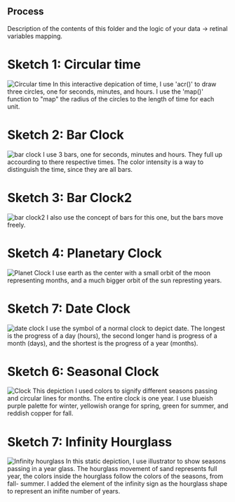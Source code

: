 ## Process

Description of the contents of this folder and the logic of your data → retinal variables mapping.
# Sketch 1: Circular time 
![Circular time](https://github.com/nourzein/dvia-2019/blob/master/1.mapping-time/process/circulartime.png)
In this interactive depication of time, I use 'acr()' to draw three circles, one for seconds, minutes, and hours. 
I use the 'map()' function to "map" the radius of the circles to the length of time for each unit.  

# Sketch 2: Bar Clock
![bar clock](https://github.com/nourzein/dvia-2019/blob/master/1.mapping-time/barclock.png)
I use 3 bars, one for seconds, minutes and hours. They full up accourding to there respective times. The color intensity is a way to distinguish the time, since they are all bars. 

# Sketch 3: Bar Clock2
![bar clock2](https://github.com/nourzein/dvia-2019/blob/master/1.mapping-time/barclock2.png)
I also use the concept of bars for this one, but the bars move freely.

# Sketch 4: Planetary Clock
![Planet Clock](https://github.com/nourzein/dvia-2019/blob/master/1.mapping-time/process/planet_clock.png)
I use earth as the center with a small orbit of the moon representing months, and a much bigger orbit of the sun represting years.

# Sketch 7: Date Clock
![date clock](https://github.com/nourzein/dvia-2019/blob/master/1.mapping-time/process/date_clock.png)
I use the symbol of a normal clock to depict date. The longest is the progress of a day (hours), the second longer hand is progress of a month (days), and the shortest is the progress of a year (months). 

# Sketch 6: Seasonal Clock
![Clock](https://github.com/nourzein/dvia-2019/blob/master/1.mapping-time/process/seasonal_clock.png)
This depiction I used colors to signify different seasons passing and circular lines for months. The entire clock is one year.
I use blueish purple palette for winter, yellowish orange for spring, green for summer, and reddish copper for fall.

# Sketch 7: Infinity Hourglass
![Infinity hourglass](https://github.com/nourzein/dvia-2019/blob/master/1.mapping-time/hourglass_seasons%2Byears.png)
In this static depiction, I use illustrator to show seasons passing in a year glass. The hourglass movement of sand represents full year, the colors inside the hourglass follow the colors of the seasons, from fall- summer. 
I added the element of the infinity sign as the hourglass shape to represent an inifite number of years.
